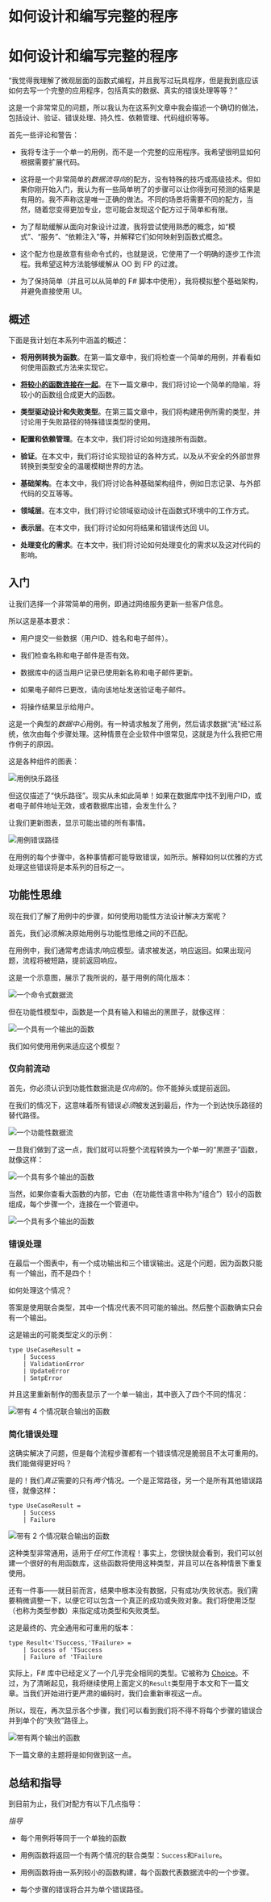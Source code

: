 # 如何设计和编写完整的程序

# 如何设计和编写完整的程序

“我觉得我理解了微观层面的函数式编程，并且我写过玩具程序，但是我到底应该如何去写一个完整的应用程序，包括真实的数据、真实的错误处理等等？”

这是一个非常常见的问题，所以我认为在这系列文章中我会描述一个确切的做法，包括设计、验证、错误处理、持久性、依赖管理、代码组织等等。

首先一些评论和警告：

+   我将专注于一个单一的用例，而不是一个完整的应用程序。我希望很明显如何根据需要扩展代码。

+   这将是一个非常简单的*数据流导向*的配方，没有特殊的技巧或高级技术。但如果你刚开始入门，我认为有一些简单明了的步骤可以让你得到可预测的结果是有用的。我不声称这是唯一正确的做法。不同的场景将需要不同的配方，当然，随着您变得更加专业，您可能会发现这个配方过于简单和有限。

+   为了帮助缓解从面向对象设计过渡，我将尝试使用熟悉的概念，如“模式”、“服务”、“依赖注入”等，并解释它们如何映射到函数式概念。

+   这个配方也是故意有些命令式的，也就是说，它使用了一个明确的逐步工作流程。我希望这种方法能够缓解从 OO 到 FP 的过渡。

+   为了保持简单（并且可以从简单的 F# 脚本中使用），我将模拟整个基础架构，并避免直接使用 UI。

## 概述

下面是我计划在本系列中涵盖的概述：

+   **将用例转换为函数**。在第一篇文章中，我们将检查一个简单的用例，并看看如何使用函数式方法来实现它。

+   **[将较小的函数连接在一起](recipe-part2.html)**。在下一篇文章中，我们将讨论一个简单的隐喻，将较小的函数组合成更大的函数。

+   **类型驱动设计和失败类型**。在第三篇文章中，我们将构建用例所需的类型，并讨论用于失败路径的特殊错误类型的使用。

+   **配置和依赖管理**。在本文中，我们将讨论如何连接所有函数。

+   **验证**。在本文中，我们将讨论实现验证的各种方式，以及从不安全的外部世界转换到类型安全的温暖模糊世界的方法。

+   **基础架构**。在本文中，我们将讨论各种基础架构组件，例如日志记录、与外部代码的交互等等。

+   **领域层**。在本文中，我们将讨论领域驱动设计在函数式环境中的工作方式。

+   **表示层**。在本文中，我们将讨论如何将结果和错误传达回 UI。

+   **处理变化的需求**。在本文中，我们将讨论如何处理变化的需求以及这对代码的影响。

## 入门

让我们选择一个非常简单的用例，即通过网络服务更新一些客户信息。

所以这是基本要求：

+   用户提交一些数据（用户ID、姓名和电子邮件）。

+   我们检查名称和电子邮件是否有效。

+   数据库中的适当用户记录已使用新名称和电子邮件更新。

+   如果电子邮件已更改，请向该地址发送验证电子邮件。

+   将操作结果显示给用户。

这是一个典型的*数据中心*用例。有一种请求触发了用例，然后请求数据“流”经过系统，依次由每个步骤处理。这种情景在企业软件中很常见，这就是为什么我把它用作例子的原因。

这是各种组件的图表：

![用例快乐路径](Recipe_HappyPath.png)

但这仅描述了“快乐路径”。现实从未如此简单！如果在数据库中找不到用户ID，或者电子邮件地址无效，或者数据库出错，会发生什么？

让我们更新图表，显示可能出错的所有事情。

![用例错误路径](Recipe_ErrorPath.png)

在用例的每个步骤中，各种事情都可能导致错误，如所示。解释如何以优雅的方式处理这些错误将是本系列的目标之一。

## 功能性思维

现在我们了解了用例中的步骤，如何使用功能性方法设计解决方案呢？

首先，我们必须解决原始用例与功能性思维之间的不匹配。

在用例中，我们通常考虑请求/响应模型。请求被发送，响应返回。如果出现问题，流程将被短路，提前返回响应。

这是一个示意图，展示了我所说的，基于用例的简化版本：

![一个命令式数据流](Recipe_ResponseBack.png)

但在功能性模型中，函数是一个具有输入和输出的黑匣子，就像这样：

![一个具有一个输出的函数](Recipe_Function1.png)

我们如何使用用例来适应这个模型？

### 仅向前流动

首先，你必须认识到功能性数据流是*仅向前*的。你不能掉头或提前返回。

在我们的情况下，这意味着所有错误*必须*被发送到最后，作为一个到达快乐路径的替代路径。

![一个功能性数据流](Recipe_ResponseForward.png)

一旦我们做到了这一点，我们就可以将整个流程转换为一个单一的“黑匣子”函数，就像这样：

![一个具有多个输出的函数](Recipe_FunctionMany.png)

当然，如果你查看大函数的内部，它由（在功能性语言中称为“组合”）较小的函数组成，每个步骤一个，连接在一个管道中。

![一个具有多个输出的函数](Recipe_FunctionMany2.png)

### 错误处理

在最后一个图表中，有一个成功输出和三个错误输出。这是个问题，因为函数只能有*一个*输出，而不是四个！

如何处理这个情况？

答案是使用联合类型，其中一个情况代表不同可能的输出。然后整个函数确实只会有一个输出。

这是输出的可能类型定义的示例：

```
type UseCaseResult = 
    | Success
    | ValidationError 
    | UpdateError 
    | SmtpError 
```

并且这里重新制作的图表显示了一个单一输出，其中嵌入了四个不同的情况：

![带有 4 个情况联合输出的函数](Recipe_Function_Union4.png)

### 简化错误处理

这确实解决了问题，但是每个流程步骤都有一个错误情况是脆弱且不太可重用的。我们能做得更好吗？

是的！我们*真正*需要的只有*两个*情况。一个是正常路径，另一个是所有其他错误路径，就像这样：

```
type UseCaseResult = 
    | Success 
    | Failure 
```

![带有 2 个情况联合输出的函数](Recipe_Function_Union2.png)

这种类型非常通用，适用于*任何*工作流程！事实上，您很快就会看到，我们可以创建一个很好的有用函数库，这些函数将使用这种类型，并且可以在各种情景下重复使用。

还有一件事——就目前而言，结果中根本没有数据，只有成功/失败状态。我们需要稍微调整一下，以便它可以包含一个真正的成功或失败对象。我们将使用泛型（也称为类型参数）来指定成功类型和失败类型。

这是最终的、完全通用和可重用的版本：

```
type Result<'TSuccess,'TFailure> = 
    | Success of 'TSuccess
    | Failure of 'TFailure 
```

实际上，F# 库中已经定义了一个几乎完全相同的类型。它被称为 [Choice](http://msdn.microsoft.com/en-us/library/ee353439.aspx)。不过，为了清晰起见，我将继续使用上面定义的`Result`类型用于本文和下一篇文章。当我们开始进行更严肃的编码时，我们会重新审视这一点。

所以，现在，再次显示各个步骤，我们可以看到我们将不得不将每个步骤的错误合并到单个的“失败”路径上。

![带有两个输出的函数](Recipe_Function_ErrorTrack.png)

下一篇文章的主题将是如何做到这一点。

## 总结和指导

到目前为止，我们对配方有以下几点指导：

*指导*

+   每个用例将等同于一个单独的函数

+   用例函数将返回一个有两个情况的联合类型：`Success`和`Failure`。

+   用例函数将由一系列较小的函数构建，每个函数代表数据流中的一个步骤。

+   每个步骤的错误将合并为单个错误路径。
